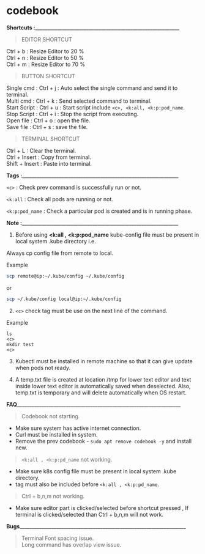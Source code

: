 # codebook



**Shortcuts :**___________________________________________________________

> EDITOR SHORTCUT

Ctrl + b : Resize Editor to 20 %\
Ctrl + n : Resize Editor to 50 %\
Ctrl + m : Resize Editor to 70 %

> BUTTON SHORTCUT

Single cmd : Ctrl + j : Auto select the single command and send it to terminal.\
Multi cmd : Ctrl + k : Send selected command to terminal.\
Start Script : Ctrl + u : Start script include ```<c>, <k:all, <k:p:pod_name```.\
Stop Script : Ctrl + i : Stop the script from executing.\
Open file : Ctrl + o : open the file.\
Save file : Ctrl + s : save the file.

> TERMINAL SHORTCUT

Ctrl + L : Clear the terminal.\
Ctrl + Insert : Copy from terminal.\
Shift + Insert : Paste into terminal.


**Tags :**________________________________________________________________

```<c>``` : Check prev command is successfully run or not. 

```<k:all``` : Check all pods are running or not.

```<k:p:pod_name``` : Check a particular pod is created and is in running phase.


**Note :**________________________________________________________________

1. Before using **<k:all , <k:p:pod_name** kube-config file must be present in local system .kube directory i.e. 
  
Always cp config file from remote to local.
  
Example
```bash
scp remote@ip:~/.kube/config ~/.kube/config
```
or
```bash
scp ~/.kube/config local@ip:~/.kube/config
```

2. ```<c>``` check tag must be use on the next line of the command.

Example

```
ls
<c>
mkdir test
<c>
```

3. Kubectl must be installed in remote machine so that it can give update when pods not ready.


4. A temp.txt file is created at location /tmp for lower text editor and text inside lower text editor is automatically saved when deselected.
   Also, temp.txt is temporary and will delete automatically when OS restart.


**FAQ**___________________________________________________________________

> Codebook not starting.
* Make sure system has active internet connection.
* Curl must be installed in system.
* Remove the prev codebook - ```sudo apt remove codebook -y``` and install new.

> ```<k:all , <k:p:pd_name``` not working.
* Make sure k8s config file must be present in local system .kube directory. 
* <c> tag must also be included before ```<k:all , <k:p:pd_name```.
  
> Ctrl + b,n,m not working.
* Make sure editor part is clicked/selected before shortcut pressed , If terminal is clicked/selected than Ctrl + b,n,m will not work.
  

**Bugs**____________________________________________________________________
  
> Terminal Font spacing issue.\
> Long command has overlap view issue.
